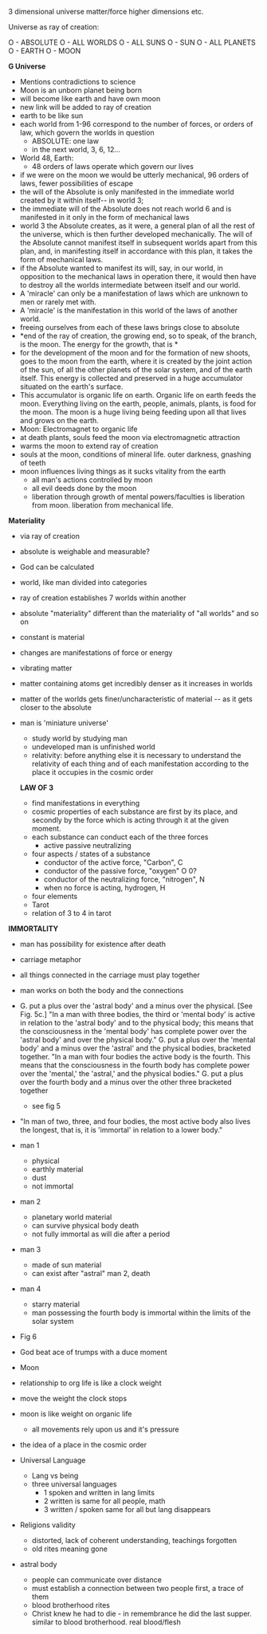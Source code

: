3 dimensional universe
matter/force
higher dimensions etc.

Universe as ray of creation:

O - ABSOLUTE
O - ALL WORLDS
O - ALL SUNS
O - SUN
O - ALL PLANETS
O - EARTH
O - MOON

**G Universe**
- Mentions contradictions to science
- Moon is an unborn planet being born
- will become like earth and have own moon
- new link will be added to ray of creation
- earth to be like sun
- each world from 1-96 correspond to the number of forces, or orders of law, which govern the worlds in question
	- ABSOLUTE: one law
	- in the next world, 3, 6, 12...
- World 48, Earth:
	- 48 orders of laws operate which govern our lives
- if we were on the moon we would be utterly mechanical, 96 orders of laws, fewer possibilities of escape
- the will of the  Absolute is only manifested in the immediate world created by it within itself-- in world 3; 
- the immediate will of the Absolute does not reach world 6 and is manifested in it only in the form of mechanical laws
- world 3 the Absolute creates, as it were, a general plan of all the rest of the universe, which is then further developed mechanically. The will of the Absolute cannot manifest itself in subsequent worlds apart from this plan, and, in manifesting itself in accordance with this plan, it takes the form of mechanical laws.
- if the Absolute wanted to manifest its will, say, in our world, in opposition to the mechanical laws in operation there, it would then have to destroy all the worlds intermediate between itself and our world.
- A 'miracle' can only be a manifestation of laws which are unknown to men or rarely met with. 
- A 'miracle' is the manifestation in this world of the laws of another world.
- freeing ourselves from each of these laws brings close to absolute
- *end of the ray of creation, the growing end, so to speak, of the branch, is the moon. The energy for the growth, that is *
- for the development of the moon and for the formation of new shoots, goes to the moon from the earth, where it is created by the joint action of the sun, of all the other planets of the solar system, and of the earth itself. This energy is collected and preserved in a huge accumulator situated on the earth's surface. 
- This accumulator is organic life on earth. Organic life on earth feeds the moon. Everything living on the earth, people, animals, plants, is food for the moon. The moon is a huge living being feeding upon all that lives and grows on the earth.
- Moon: Electromagnet to organic life
- at death plants, souls feed the moon via electromagnetic attraction
- warms the moon to extend ray of creation
- souls at the moon, conditions of mineral life. outer darkness, gnashing of teeth
- moon influences living things as it sucks vitality from the earth
	- all man's actions controlled by moon
	- all evil deeds done by the moon
	- liberation through growth of mental powers/faculties is liberation from moon. liberation from mechanical life.

**Materiality**
- via ray of creation
- absolute is weighable and measurable?
- God can be calculated
- world, like man divided into categories
- ray of creation establishes 7 worlds within another
- absolute "materiality" different than the materiality of "all worlds" and so on
- constant is material
- changes are manifestations of force or energy
- vibrating matter
- matter containing atoms get incredibly denser as it increases in worlds
- matter of the worlds gets finer/uncharacteristic of material -- as it gets closer to  the absolute
- man is 'miniature universe'
	- study world by studying man
	- undeveloped man is unfinished world
	- relativity: before anything else it is necessary to understand the relativity of each thing and of each manifestation according to the place it occupies in the cosmic order
	
	**LAW OF 3**
	- find manifestations in everything
	- cosmic properties of each substance are first  by its place, and secondly by the force which is acting through it at the given moment.
	- each substance can conduct each of the three forces
		- active passive neutralizing
	- four aspects / states of a substance
		- conductor of the active force, "Carbon", C
		- conductor of the passive force, "oxygen" O 0?
		- conductor of the neutralizing force, "nitrogen", N
		- when no force is acting, hydrogen, H
	- four elements
	- Tarot
	- relation of 3 to 4 in tarot

**IMMORTALITY**
- man has possibility for existence after death
- carriage metaphor
- all things connected in the carriage must play together
- man works on both the body and the connections
- G. put a plus over the 'astral body' and a minus over the physical. [See Fig. 5c.] "In  a  man  with  three  bodies,  the  third  or  'mental  body'  is  active  in  relation  to  the  'astral body' and to the physical body; this means that the consciousness in the 'mental body' has complete power over the 'astral body' and over the physical body." G. put a plus over the 'mental body' and a minus over the 'astral' and the physical bodies, bracketed together. "In  a  man  with  four  bodies  the  active  body  is  the  fourth.  This  means  that  the  consciousness  in  the  fourth  body  has  complete  power  over  the  'mental,'  the  'astral,'  and the physical bodies." G.  put  a  plus  over  the  fourth  body  and  a  minus  over  the  other  three  bracketed  together
	- see fig 5
- "In man of two, three, and four bodies, the most active body also lives the longest, that is, it is 'immortal' in relation to a lower body."
- man 1
	- physical
	- earthly material
	- dust
	- not immortal
- man 2
	- planetary world material
	- can survive physical body death
	- not fully immortal as will die after a period 
- man 3
	- made of sun material 
	- can exist after "astral" man 2, death
- man 4
	- starry material
	- man possessing the fourth body is immortal within the limits of the solar system
- Fig 6
- God beat ace of trumps with a duce moment 

- Moon
- relationship to org life is like a clock weight
- move the weight the clock stops
- moon is like weight on organic life
	- all movements rely upon us and it's pressure
- the idea of a place in the cosmic order

- Universal Language
	- Lang vs being
	- three universal languages
		- 1 spoken and written in lang limits
		- 2 written is same for all people, math
		- 3 written / spoken same for all but lang disappears
		
- Religions validity
	- distorted, lack of coherent understanding, teachings forgotten
	- old rites meaning gone

- astral body
	- people can communicate over distance
	- must establish a connection between two people first, a trace of them
	- blood brotherhood rites
	- Christ knew he had to die - in remembrance he did the last supper. similar to blood brotherhood. real blood/flesh
